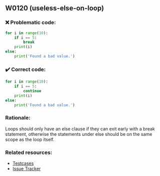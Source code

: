 ## W0120 (useless-else-on-loop)

### :x: Problematic code:

```python
for i in range(10):
    if i == 5:
        break
    print(i)
else:
    print('Found a bad value.')
```

### :heavy_check_mark: Correct code:

```python
for i in range(10):
    if i == 5:
        continue
    print(i)
else:
    print('Found a bad value.')
```

### Rationale:

Loops should only have an else clause if they can exit early with a break
statement, otherwise the statements under else should be on the same scope as
the loop itself.

### Related resources:

- [Testcases](#)
- [Issue Tracker](https://github.com/PyCQA/pylint/issues?q=is%3Aissue+%22useless-else-on-loop%22+OR+%22W0120%22)
